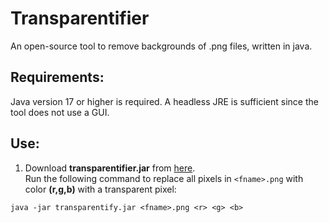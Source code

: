 # Transparentifier
An open-source tool to remove backgrounds of .png files, written in java.

## Requirements:

Java version 17 or higher is required.
A headless JRE is sufficient since the tool does not use a GUI.

## Use:

1) Download **transparentifier.jar** from [here]().  
Run the following command to replace all pixels in `<fname>.png` with color **(r,g,b)** with a transparent pixel:  

```
java -jar transparentify.jar <fname>.png <r> <g> <b>
```


